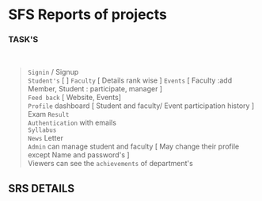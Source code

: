 # SFS Reports of projects

### TASK'S
</br>

> `Signin` / Signup \
> `Student's` [  ]
> `Faculty` [ Details rank wise ]
> `Events`  [ Faculty :add Member, Student : participate, manager ] \
> `Feed back` [ Website, Events] \
> `Profile` dashboard [ Student and faculty/ Event participation history ] \
> Exam `Result` \
> `Authentication` with emails \
> `Syllabus` \
> `News` Letter \
> `Admin` can manage student and faculty [ May change their profile except Name and password's ]\
> Viewers can see the `achievements` of department's



## SRS DETAILS
